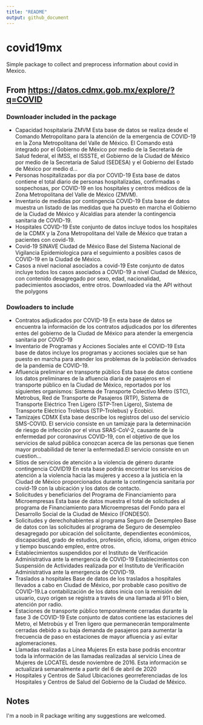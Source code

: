 ```yaml
---
title: "README"
output: github_document
---
```




# covid19mx

Simple package to collect and preprocess information about covid in Mexico.

## From https://datos.cdmx.gob.mx/explore/?q=COVID

### Downloader included in the package

- Capacidad hospitalaria ZMVM
Esta base de datos  se realiza desde el Comando Metropolitano para la atención de la emergencia de COVID-19 en la Zona Metropolitana del Valle de México. El Comando está integrado por el Gobierno de México por medio de la Secretaría de Salud federal, el IMSS, el ISSSTE, el Gobierno de la Ciudad de México por medio de la Secretaría de Salud (SEDESA) y el Gobierno del Estado de México por medio d…
- Personas hospitalizadas por día por COVID-19
Esta base de datos contiene el total diario de personas hospitalizadas, confirmadas o sospechosas, por COVID-19 en los hospitales y centros médicos de la Zona Metropolitana del Valle de México (ZMVM). 
- Inventario de medidas por contingencia COVID-19
Esta base de datos muestra un listado de las medidas que ha puesto en marcha el Gobierno de la Ciudad de México y Alcaldías para atender la contingencia sanitaria de COVID-19.     
- Hospitales COVID-19
Este conjunto de datos incluye todos los hospitales de la CDMX y la Zona Metropolitana del Valle de México que tratan a pacientes con covid-19. 
- Covid-19 SINAVE Ciudad de México
Base del Sistema Nacional de Vigilancia Epidemiologica para el seguimiento a posibles casos de COVID-19 en la Ciudad de México.
- Casos a nivel nacional asociados a covid-19
Este conjunto de datos incluye todos los casos asociados a COVID-19 a nivel Ciudad de México, con contenido desagregado por sexo, edad, nacionalidad, padecimientos asociados, entre otros.
Downloaded via the API without the polygons

### Dowloaders to include

- Contratos adjudicados por COVID-19
En esta base de datos se encuentra la información de los contratos adjudicados por los diferentes entes del gobierno de la Ciudad de México para atender la emergencia sanitaria por COVID-19
- Inventario de Programas y Acciones Sociales ante el COVID-19
Esta base de datos incluye los programas y acciones sociales que se han puesto en marcha para atender los problemas de la población derivados de la pandemia de COVID-19.
- Afluencia preliminar en transporte público
Esta base de datos contiene los datos preliminares de la afluencia diaria de pasajeros en el transporte público en la Ciudad de México, reportados por los siguientes organismos: Sistema de Transporte Colectivo Metro (STC), Metrobus, Red de Transporte de Pasajeros (RTP), Sistema de Transporte Eléctrico Tren Ligero (STP-Tren Ligero), Sistema de Transporte Eléctrico Trolebus (STP-Trolebus) y Ecobici.
- Tamizajes CDMX
Esta base describe los registros del uso del servicio SMS-COVID. El servicio consiste en un tamizaje para la determinación de riesgo de infección por el virus SRAS-CoV-2, causante de la enfermedad por coronavirus COVID-19, con el objetivo de que los servicios de salud pública conozcan acerca de las personas que tienen mayor probabilidad de tener la enfermedad.El servicio consiste en un cuestion…
- Sitios de servicios de atención a la violencia de género durante contingencia COVID19
En esta base podrás encontrar los servicios de atención a la violencia hacia las mujeres y acceso a la justicia en la Ciudad de México proporcionados durante la contingencia sanitaria por covid-19 con la ubicación y los datos de contacto.
- Solicitudes y beneficiarios del Programa de Financiamiento para Microempresas
Esta base de datos muestra el total de solicitudes al programa de Financiamiento para Microempresas del Fondo para el Desarrollo Social de la Ciudad de México (FONDESO). 
- Solicitudes y derechohabientes al programa Seguro de Desempleo
Base de datos con las solicitudes al programa de Seguro de desempleo desagregado por ubicación del solicitante, dependientes económicos, discapacidad, grado de estudios, profesión, oficio, idioma, origen étnico y tiempo buscando empleo, entre otros.
- Establecimientos suspendidos por el Instituto de Verificación Administrativa ante la emergencia de COVID-19
Establecimientos con Suspensión de Actividades realizada por el Instituto de Verificación Administrativa ante la emergencia de COVID-19.
- Traslados a hospitales
Base de datos de los traslados a hospitales llevados a cabo en Ciudad de México, por probable caso positivo de COVID-19.La contabilización de los datos inicia con la remisión del usuario, cuyo origen se registra a través de una llamada al 911 o bien, atención por radio.
- Estaciones de transporte público temporalmente cerradas durante la fase 3 de COVID-19
Este conjunto de datos contiene las estaciones del Metro, el Metrobús y el Tren ligero que permanecerán temporalmente cerradas debido a su baja demanda de pasajeros para aumentar la frecuencia de paso en estaciones de mayor afluencia y así evitar aglomeraciones.
- Llamadas realizadas a Línea Mujeres
En esta base podrás encontrar toda la información de las llamadas realizadas al servicio Línea de Mujeres de LOCATEL desde noviembre de 2016. Esta información se actualizará semanalmente a partir del 6 de abril de 2020
- Hospitales y Centros de Salud
Ubicaciones georreferenciadas de los Hospitales y Centros de Salud del Gobierno de la Ciudad de México.

## Notes

 I'm a noob in R package writing any suggestions are welcomed.
